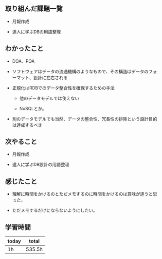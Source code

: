 

## 取り組んだ課題一覧

- 月報作成

-  達人に学ぶDBの用語整理

## わかったこと

- DOA、POA

- ソフトウェアはデータの流通機構のようなもので、その構造はデータのフォーマット、設計に左右される

- 正規化はRDBでのデータ整合性を確保するための手法

   - 他のデータモデルでは使えない

   - NoSQLとか。

- 別のデータモデルでも当然、データの整合性、冗長性の排除という設計目的は達成するべき

## 次やること

- 月報作成

- 達人に学ぶDB設計の用語整理

## 感じたこと

- 理解に時間をかけるのとただメモするのに時間をかけるのは意味が違うと思った。

- ただメモするだけにならないようにしたい。

## 学習時間

| today | total | 
|---|---|
| 1h | 535\.5h | 


